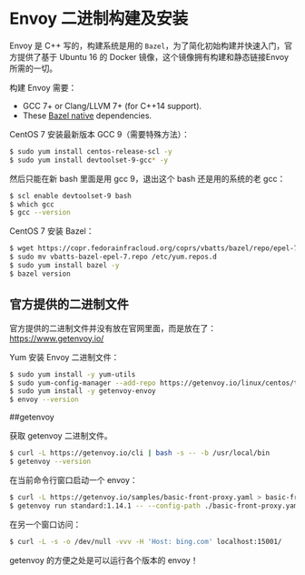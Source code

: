 # Envoy 二进制构建及安装

Envoy 是 C++ 写的，构建系统是用的 `Bazel`，为了简化初始构建并快速入门，官方提供了基于 Ubuntu 16 的 Docker 镜像，这个镜像拥有构建和静态链接Envoy所需的一切。

构建 Envoy 需要：

- GCC 7+ or Clang/LLVM 7+ (for C++14 support).
- These [Bazel native](https://github.com/envoyproxy/envoy/blob/3a603ad3efe6d1124a73728bb5d7bfa51d0f8f52/bazel/repository_locations.bzl) dependencies.

CentOS 7 安装最新版本 GCC 9（需要特殊方法）：

```bash
$ sudo yum install centos-release-scl -y
$ sudo yum install devtoolset-9-gcc* -y
```

然后只能在新 bash 里面是用 gcc 9，退出这个 bash 还是用的系统的老 gcc：

```bash
$ scl enable devtoolset-9 bash
$ which gcc
$ gcc --version
```

CentOS 7 安装 Bazel：

```bash
$ wget https://copr.fedorainfracloud.org/coprs/vbatts/bazel/repo/epel-7/vbatts-bazel-epel-7.repo
$ sudo mv vbatts-bazel-epel-7.repo /etc/yum.repos.d
$ sudo yum install bazel -y
$ bazel version
```



## 官方提供的二进制文件

官方提供的二进制文件并没有放在官网里面，而是放在了：  https://www.getenvoy.io/

Yum 安装 Envoy 二进制文件：

```bash
$ sudo yum install -y yum-utils
$ sudo yum-config-manager --add-repo https://getenvoy.io/linux/centos/tetrate-getenvoy.repo
$ sudo yum install -y getenvoy-envoy
$ envoy --version
```



##getenvoy

获取 getenvoy 二进制文件。

```bash
$ curl -L https://getenvoy.io/cli | bash -s -- -b /usr/local/bin 
$ getenvoy --version
```

在当前命令行窗口启动一个 envoy：

```bash
$ curl -L https://getenvoy.io/samples/basic-front-proxy.yaml > basic-front-proxy.yaml
$ getenvoy run standard:1.14.1 -- --config-path ./basic-front-proxy.yaml
```

在另一个窗口访问：

```bash
$ curl -L -s -o /dev/null -vvv -H 'Host: bing.com' localhost:15001/
```

getenvoy 的方便之处是可以运行各个版本的 envoy！







